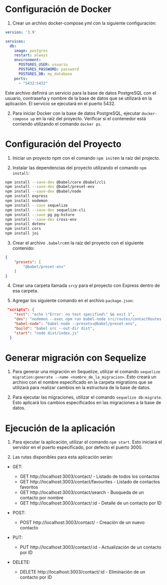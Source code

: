 # Configuración de Docker
1.  Crear un archivo docker-compose.yml con la siguiente configuración:

```yml
version: '3.9'

services:
  db:
    image: postgres
    restart: always
    environment:
      POSTGRES_USER: usuario
      POSTGRES_PASSWORD: password
      POSTGRES_DB: my_database
    ports:
      - "5432:5432"
```
Este archivo definirá un servicio para la base de datos PostgreSQL con el usuario, contraseña y nombre de la base de datos que se utilizará en la aplicación. El servicio se ejecutará en el puerto 5432.

2. Para iniciar Docker con la base de datos PostgreSQL, ejecutar `docker-compose up` en la raíz del proyecto. Verificar si el contenedor está corriendo utilizando el comando `docker ps`.

# Configuración del Proyecto
1. Iniciar un proyecto npm con el comando `npm init`en la raíz del projecto.

2. Instalar las dependencias del proyecto utilizando el comando `npm install`:

```bash 
npm install --save-dev @babel/core @babel/cli
npm install --save-dev @babel/preset-env
npm install --save-dev @babel/node
npm install express
npm install nodemon
npm install --save sequelize
npm install --save-dev sequelize-cli
npm install --save pg pg-hstore
npm install --save-dev cross-env
npm install dotenv
npm install cors
npm install joi
```
3. Crear el archivo `.babelrc`en la raíz del proyecto con el siguiente contenido:

```json
{
    "presets": [
        "@babel/preset-env"
    ]
}
```
4. Crear una carpeta llamada `src`y para el proyecto con Express dentro de esa carpeta.

5. Agregar los siguiente comando en el archivo `package.json`:

```json
 "scripts": {
    "test": "echo \"Error: no test specified\" && exit 1",
    "dev": "nodemon --exec npm run babel-node src/routes/contactRoutes.js",
    "babel-node": "babel-node --presets=@babel/preset-env",
    "build": "babel src --out-dir dist",
    "start": "node dist/index.js"
  }
```
# Generar migración con Sequelize
1. Para generar una migración en Sequelize, utilizar el comando `sequelize migration:generate --name <nombre_de_la_migracion>`. Esto creará un archivo con el nombre especificado en la carpeta migrations que se utilizará para realizar cambios en la estructura de la base de datos.

2. Para ejecutar las migraciones, utilizar el comando `sequelize db:migrate`. Esto aplicará los cambios especificados en las migraciones a la base de datos.

# Ejecución de la aplicación
1. Para ejecutar la aplicación, utilizar el comando `npm start`. Esto iniciará el servidor en el puerto especificado, por defecto el puerto 3000.

2. Las rutas disponibles para esta aplicación serán:
  - GET:
    - GET http://localhost:3003/contact/ - Listado de todos los contactos
    - GET http://localhost:3003/contact/favourites - Listado de contactos favoritos
    - GET http://localhost:3003/contact/search - Busqueda de un contacto por nombre
    - GET http://localhost:3003/contact/:id - Detalle de un contacto por ID

  - POST:
    - POST http://localhost:3003/contact/ - Creación de un nuevo contacto

  - PUT:
    - PUT http://localhost:3003/contact/:id - Actualización de un contacto por ID
    
  - DELETE:
    - DELETE http://localhost:3003/contact/:id - Eliminación de un contacto por ID